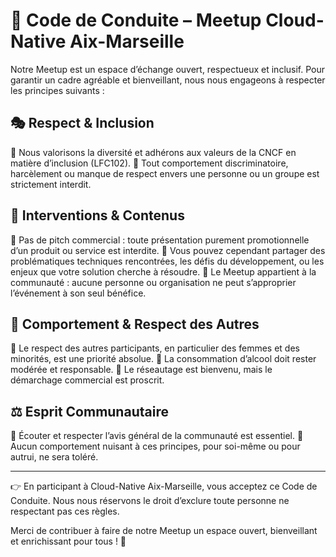 # 📜 Code de Conduite – Meetup Cloud-Native Aix-Marseille

Notre Meetup est un espace d’échange ouvert, respectueux et inclusif. Pour garantir un cadre agréable et bienveillant, nous nous engageons à respecter les principes suivants :

## 🎭 Respect & Inclusion

🔹 Nous valorisons la diversité et adhérons aux valeurs de la CNCF en matière d’inclusion (LFC102).
🔹 Tout comportement discriminatoire, harcèlement ou manque de respect envers une personne ou un groupe est strictement interdit.

## 🎤 Interventions & Contenus

🔹 Pas de pitch commercial : toute présentation purement promotionnelle d’un produit ou service est interdite.
🔹 Vous pouvez cependant partager des problématiques techniques rencontrées, les défis du développement, ou les enjeux que votre solution cherche à résoudre.
🔹 Le Meetup appartient à la communauté : aucune personne ou organisation ne peut s’approprier l’événement à son seul bénéfice.

## 🍻 Comportement & Respect des Autres

🔹 Le respect des autres participants, en particulier des femmes et des minorités, est une priorité absolue.
🔹 La consommation d’alcool doit rester modérée et responsable.
🔹 Le réseautage est bienvenu, mais le démarchage commercial est proscrit.

## ⚖ Esprit Communautaire

🔹 Écouter et respecter l’avis général de la communauté est essentiel.
🔹 Aucun comportement nuisant à ces principes, pour soi-même ou pour autrui, ne sera toléré.

---

👉 En participant à Cloud-Native Aix-Marseille, vous acceptez ce Code de Conduite.
Nous nous réservons le droit d’exclure toute personne ne respectant pas ces règles.

Merci de contribuer à faire de notre Meetup un espace ouvert, bienveillant et enrichissant pour tous ! 🚀
